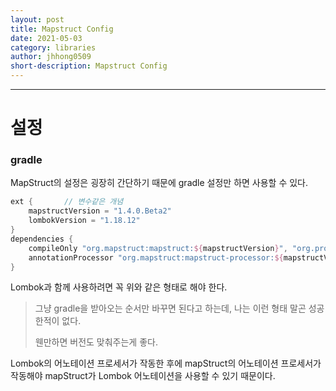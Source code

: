 ```yaml
---
layout: post
title: Mapstruct Config
date: 2021-05-03
category: libraries
author: jhhong0509
short-description: Mapstruct Config
---
```

------

# 설정

### gradle

MapStruct의 설정은 굉장히 간단하기 때문에 gradle 설정만 하면 사용할  수 있다.

``` gradle
ext {		// 변수같은 개념
	mapstructVersion = "1.4.0.Beta2"
	lombokVersion = "1.18.12"
}
dependencies {
	compileOnly "org.mapstruct:mapstruct:${mapstructVersion}", "org.projectlombok:lombok:${lombokVersion}"
	annotationProcessor "org.mapstruct:mapstruct-processor:${mapstructVersion}", "org.projectlombok:lombok:${lombokVersion}"
}
```

Lombok과 함께 사용하려면 꼭 위와 같은 형태로 해야 한다.

> 그냥 gradle을 받아오는 순서만 바꾸면 된다고 하는데, 나는 이런 형태 말곤 성공한적이 없다.
>
> 웬만하면 버전도 맞춰주는게 좋다.

Lombok의 어노테이션 프로세서가 작동한 후에 mapStruct의 어노테이션 프로세서가 작동해야 mapStruct가 Lombok 어노테이션을 사용할 수 있기 때문이다.

